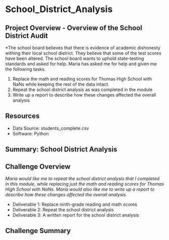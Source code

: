 # School_District_Analysis

## Project Overview - Overview of the School District Audit
*The school board believes that there is evidence of academic dishonesty withing their local school district. They believe that some of the test scores have been altered. The school board wants to uphold state-testing standards and asked for help. Maria has asked me for help and given me the following tasks.

1. Replace the math and reading scores for Thomas High School with NaNs while keeping the rest of the data intact.
2. Repeat the school district analysis as was completed in the module 
3. Write up a report to describe how these changes affected the overall analysis

## Resources
- Data Source: students_complete.csv
- Software: Python 

## Summary: School District Analysis 

## Challenge Overview
*Maria would like me to repeat the school district analysis that I completed in this module, while replacing just the math and reading scores for Thomas High School with NaNs.  Maria would also like me to write up a report to describe how these changes affected the overall analysis.*

- Deliverable 1: Replace ninth-grade reading and math scores
- Deliverable 2: Repeat the school district analysis
- Deliverable 3: A written report for the school district analysis

## Challenge Summary
